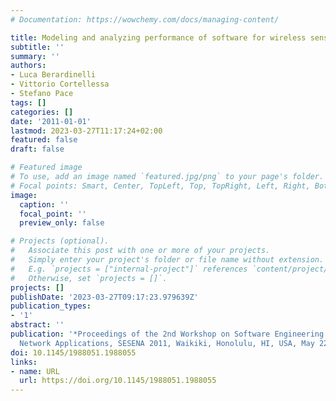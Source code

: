 ```yaml
---
# Documentation: https://wowchemy.com/docs/managing-content/

title: Modeling and analyzing performance of software for wireless sensor networks
subtitle: ''
summary: ''
authors:
- Luca Berardinelli
- Vittorio Cortellessa
- Stefano Pace
tags: []
categories: []
date: '2011-01-01'
lastmod: 2023-03-27T11:17:24+02:00
featured: false
draft: false

# Featured image
# To use, add an image named `featured.jpg/png` to your page's folder.
# Focal points: Smart, Center, TopLeft, Top, TopRight, Left, Right, BottomLeft, Bottom, BottomRight.
image:
  caption: ''
  focal_point: ''
  preview_only: false

# Projects (optional).
#   Associate this post with one or more of your projects.
#   Simply enter your project's folder or file name without extension.
#   E.g. `projects = ["internal-project"]` references `content/project/deep-learning/index.md`.
#   Otherwise, set `projects = []`.
projects: []
publishDate: '2023-03-27T09:17:23.979639Z'
publication_types:
- '1'
abstract: ''
publication: '*Proceedings of the 2nd Workshop on Software Engineering for Sensor
  Network Applications, SESENA 2011, Waikiki, Honolulu, HI, USA, May 22, 2011*'
doi: 10.1145/1988051.1988055
links:
- name: URL
  url: https://doi.org/10.1145/1988051.1988055
---
```

